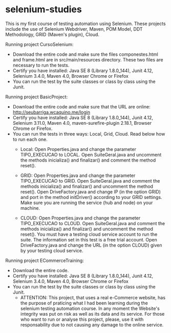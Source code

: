 # selenium-studies
This is my first course of testing automation using Selenium. These projects include the use of Selenium Webdriver, Maven, POM Model, DDT Methodology, GRID (Maven's plugin), Cloud.


Running project CursoSelenium:
- Download the entire code and make sure the files componestes.html and frame.html are in src/main/resources directory. These two files are necessary to run the tests.
- Certify you have installed: Java SE 8 (Library 1.8.0_144), Junit 4.12, Selenium 3.4.0, Maven 4.0, Browser Chrome or Firefox
- You can run the test by the suite classes or class by class using the Junit.


Running project BasicProject:
- Download the entire code and make sure that the URL are online: http://seubarriga.wcaquino.me/login
- Certify you have installed: Java SE 8 (Library 1.8.0_144), Junit 4.12, Selenium 3.11.0, Maven 4.0, maven-surefire-plugin 2.18.1, Browser Chrome or Firefox.
- You can run the tests in three ways: Local, Grid, Cloud. Read below how to run each one.
  - Local: Open Properties.java and change the parameter TIPO_EXECUCAO to LOCAL.
           Open SuiteGeral.java and uncomment the methods inicializa() and finalizar() and comment the method reset().
  
  - GRID: Open Properties.java and change the parameter TIPO_EXECUCAO to GRID.
          Open SuiteGeral.java and comment the methods inicializa() and finalizar() and uncomment the method reset().
          Open DriveFactory.java and change IP (in the option GRID) and port in the method initDriver() according to your GRID settings.
          Make sure you are running the service (hub and node) on your machine.
  
  - CLOUD: Open Properties.java and change the parameter TIPO_EXECUCAO to CLOUD.
           Open SuiteGeral.java and comment the methods inicializa() and finalizar() and uncomment the method reset().
           You must have a testing cloud service account to run the suite. The information set in this test is a free trial account.
           Open DriveFactory.java and change the URL (in the option CLOUD) given by your testing cloud service.


Running project ECommerceTraining:
- Download the entire code.
- Certify you have installed: Java SE 8 (Library 1.8.0_144), Junit 4.12, Selenium 3.4.0, Maven 4.0, Browser Chrome or Firefox
- You can run the test by the suite classes or class by class using the Junit.
  - ATTENTION: This project, that uses a real e-Commerce website, has the purpose of praticing what I had been learning during the selenium testing automation       course. In any moment the Website's integrity was put on risk as well as its data and its service. For those who want to run or analyse this project, please,     use it with responsability due to not causing any damage to the online service.  
